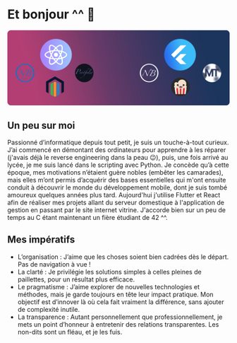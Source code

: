 # Et bonjour ^^ 👋

![plot](./banniere.webp)
## Un peu sur moi

Passionné d’informatique depuis tout petit, je suis un touche-à-tout curieux. J’ai commencé en démontant des ordinateurs pour apprendre à les réparer (j'avais déjà le reverse engineering dans la peau 😉), puis, une fois arrivé au lycée, je me suis lancé dans le scripting avec Python. Je concède qu’à cette époque, mes motivations n’étaient guère nobles (embêter les camarades), mais elles m’ont permis d’acquérir des bases essentielles qui m'ont ensuite conduit à découvrir le monde du développement mobile, dont je suis tombé amoureux quelques années plus tard. Aujourd'hui j'utilise Flutter et React afin de réaliser mes projets allant du serveur domestique à l'application de gestion en passant par le site internet vitrine. J'accorde bien sur un peu de temps au C étant maintenant un fière étudiant de 42 ^^.
## Mes impératifs
- L’organisation : J’aime que les choses soient bien cadrées dès le départ. Pas de navigation à vue !
- La clarté : Je privilégie les solutions simples à celles pleines de paillettes, pour un résultat plus efficace.
- Le pragmatisme : J’aime explorer de nouvelles technologies et méthodes, mais je garde toujours en tête leur impact pratique. Mon objectif est d’innover là où cela fait vraiment la différence, sans ajouter de complexité inutile.
- La transparence : Autant personnellement que professionnellement, je mets un point d’honneur à entretenir des relations transparentes. Les non-dits sont un fléau, et je les fuis.
